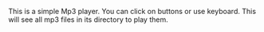 This is a simple Mp3 player.
You can click on buttons or use keyboard.
This will see all mp3 files in its directory to play them.
